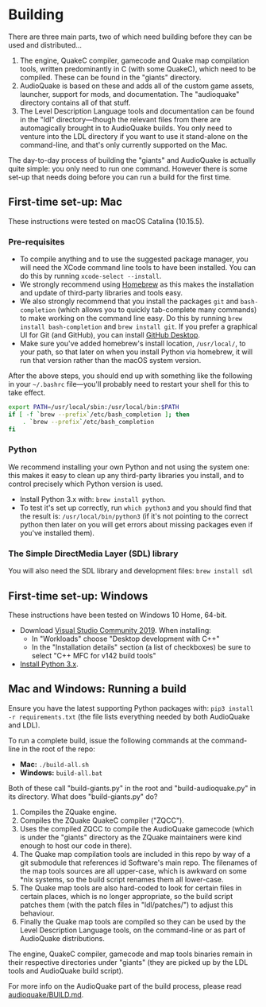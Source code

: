Building
========

There are three main parts, two of which need building before they can be used and distributed...

1. The engine, QuakeC compiler, gamecode and Quake map compilation tools, written predominantly in C (with some QuakeC), which need to be compiled. These can be found in the "giants" directory.
2. AudioQuake is based on these and adds all of the custom game assets, launcher, support for mods, and documentation. The "audioquake" directory contains all of that stuff.
3. The Level Description Language tools and documentation can be found in the "ldl" directory—though the relevant files from there are automagically brought in to AudioQuake builds. You only need to venture into the LDL directory if you want to use it stand-alone on the command-line, and that's only currently supported on the Mac.

The day-to-day process of building the "giants" and AudioQuake is actually quite simple: you only need to run one command. However there is some set-up that needs doing before you can run a build for the first time.

First-time set-up: Mac
----------------------

These instructions were tested on macOS Catalina (10.15.5).

### Pre-requisites

* To compile anything and to use the suggested package manager, you will need the XCode command line tools to have been installed. You can do this by running `xcode-select --install`.
* We strongly recommend using [Homebrew](http://brew.sh) as this makes the installation and update of third-party libraries and tools easy.
* We also strongly recommend that you install the packages `git` and `bash-completion` (which allows you to quickly tab-complete many commands) to make working on the command line easy. Do this by running `brew install bash-completion` and `brew install git`. If you prefer a graphical UI for Git (and GitHub), you can install [GitHub Desktop](http://desktop.github.com).
* Make sure you've added homebrew's install location, `/usr/local/`, to your path, so that later on when you install Python via homebrew, it will run that version rather than the macOS system version.

After the above steps, you should end up with something like the following in your `~/.bashrc` file—you'll probably need to restart your shell for this to take effect.

```bash
export PATH=/usr/local/sbin:/usr/local/bin:$PATH
if [ -f `brew --prefix`/etc/bash_completion ]; then
    . `brew --prefix`/etc/bash_completion
fi
```

### Python

We recommend installing your own Python and not using the system one: this makes it easy to clean up any third-party libraries you install, and to control precisely which Python version is used.

* Install Python 3.x with: `brew install python`.
* To test it's set up correctly, run `which python3` and you should find that the result is: `/usr/local/bin/python3` (if it's not pointing to the correct python then later on you will get errors about missing packages even if you've installed them).

### The Simple DirectMedia Layer (SDL) library

You will also need the SDL library and development files: `brew install sdl`

First-time set-up: Windows
--------------------------

These instructions have been tested on Windows 10 Home, 64-bit.

* Download [Visual Studio Community 2019](https://visualstudio.microsoft.com/vs/community/). When installing:
  + In "Workloads" choose "Desktop development with C++"
  + In the "Installation details" section (a list of checkboxes) be sure to select "C++ MFC for v142 build tools"
* [Install Python 3.x](http://www.python.org/downloads/).

Mac and Windows: Running a build
--------------------------------

Ensure you have the latest supporting Python packages with: `pip3 install -r requirements.txt` (the file lists everything needed by both AudioQuake and LDL).

To run a complete build, issue the following commands at the command-line in the root of the repo:

* **Mac:** `./build-all.sh`
* **Windows:** `build-all.bat`

Both of these call "build-giants.py" in the root and "build-audioquake.py" in its directory. What does "build-giants.py" do?

1. Compiles the ZQuake engine.
2. Compiles the ZQuake QuakeC compiler ("ZQCC").
3. Uses the compiled ZQCC to compile the AudioQuake gamecode (which is under the "giants" directory as the ZQuake maintainers were kind enough to host our code in there).
4. The Quake map compilation tools are included in this repo by way of a git submodule that references id Software's main repo. The filenames of the map tools sources are all upper-case, which is awkward on some *nix systems, so the build script renames them all lower-case.
5. The Quake map tools are also hard-coded to look for certain files in certain places, which is no longer appropriate, so the build script patches them (with the patch files in "ldl/patches/") to adjust this behaviour.
6. Finally the Quake map tools are compiled so they can be used by the Level Description Language tools, on the command-line or as part of AudioQuake distributions.

The engine, QuakeC compiler, gamecode and map tools binaries remain in their respective directories under "giants" (they are picked up by the LDL tools and AudioQuake build script).

For more info on the AudioQuake part of the build process, please read [audioquake/BUILD.md](audioquake/BUILD.md).
